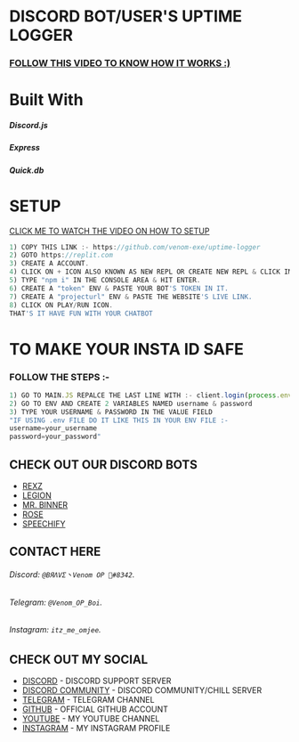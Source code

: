 # DISCORD BOT/USER'S UPTIME LOGGER
### [FOLLOW THIS VIDEO TO KNOW HOW IT WORKS :)]()

# Built With
<h5>Discord.js</h5>
<h5>Express</h5>
<h5>Quick.db</h5>

# SETUP

[CLICK ME TO WATCH THE VIDEO ON HOW TO SETUP](https://youtube.com/c/VenomExE)
```js
1) COPY THIS LINK :- https://github.com/venom-exe/uptime-logger
2) GOTO https://replit.com
3) CREATE A ACCOUNT.
4) CLICK ON + ICON ALSO KNOWN AS NEW REPL OR CREATE NEW REPL & CLICK IMPORT FROM GITHUB AND PASTE THE GITHUB LINK FROM STEP 1 & HIT ENTER.
5) TYPE "npm i" IN THE CONSOLE AREA & HIT ENTER.
6) CREATE A "token" ENV & PASTE YOUR BOT'S TOKEN IN IT.
7) CREATE A "projecturl" ENV & PASTE THE WEBSITE'S LIVE LINK.
8) CLICK ON PLAY/RUN ICON.
THAT'S IT HAVE FUN WITH YOUR CHATBOT
```
# TO MAKE YOUR INSTA ID SAFE
### FOLLOW THE STEPS :- 
```js
1) GO TO MAIN.JS REPALCE THE LAST LINE WITH :- client.login(process.env.username, process.env.password)
2) GO TO ENV AND CREATE 2 VARIABLES NAMED username & password
3) TYPE YOUR USERNAME & PASSWORD IN THE VALUE FIELD
"IF USING .env FILE DO IT LIKE THIS IN YOUR ENV FILE :- 
username=your_username
password=your_password"
```

## CHECK OUT OUR DISCORD BOTS
* [REXZ](https://discord.com/oauth2/authorize?client_id=856741116912861276&permissions=261993005047&scope=bot)
* [LEGION](https://discord.com/oauth2/authorize?client_id=843638969639239711&permissions=261993005047&scope=bot)
* [MR. BINNER](https://discord.com/oauth2/authorize?client_id=878935393360293908&permissions=261993005047&scope=bot)
* [ROSE](https://discord.com/oauth2/authorize?client_id=879589599062679552&permissions=261993005047&scope=bot)
* [SPEECHIFY](https://discord.com/api/oauth2/authorize?client_id=860020302766145597&permissions=8&scope=bot)

## CONTACT HERE
###### Discord: `@BЯΛVΣ丶Venom OP 🍷#8342`. 
###### Telegram: `@Venom_OP_Boi`.
###### Instagram: `itz_me_omjee`.

## CHECK OUT MY SOCIAL
* [DISCORD](https://discord.gg/cuBErWDy68) - DISCORD SUPPORT SERVER
* [DISCORD COMMUNITY](https://discord.gg/u6QxkmKNu3) - DISCORD COMMUNITY/CHILL SERVER
* [TELEGRAM](https://t.me/ErrorCarders) - TELEGRAM CHANNEL
* [GITHUB](https://github.com/venom-exe) - OFFICIAL GITHUB ACCOUNT
* [YOUTUBE](https://www.youtube.com/c/VenomExE/) - MY YOUTUBE CHANNEL
* [INSTAGRAM](https://instagram.com/itz_me_omjee) - MY INSTAGRAM PROFILE
